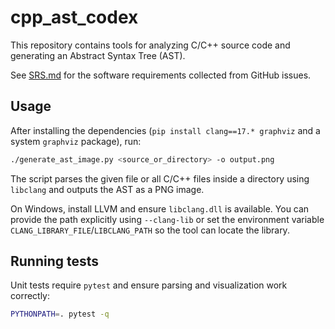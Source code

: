 # cpp_ast_codex

This repository contains tools for analyzing C/C++ source code and generating an Abstract Syntax Tree (AST).

See [SRS.md](SRS.md) for the software requirements collected from GitHub issues.

## Usage

After installing the dependencies (`pip install clang==17.* graphviz` and a system `graphviz` package), run:

```bash
./generate_ast_image.py <source_or_directory> -o output.png
```

The script parses the given file or all C/C++ files inside a directory using `libclang` and outputs the AST as a PNG image.

On Windows, install LLVM and ensure `libclang.dll` is available. You can provide
the path explicitly using `--clang-lib` or set the environment variable
`CLANG_LIBRARY_FILE`/`LIBCLANG_PATH` so the tool can locate the library.

## Running tests

Unit tests require `pytest` and ensure parsing and visualization work correctly:

```bash
PYTHONPATH=. pytest -q
```
